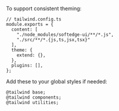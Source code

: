 To support consistent theming:
```
// tailwind.config.ts
module.exports = {
  content: [
    "./node_modules/softedge-ui/**/*.js",
    "./src/**/*.{js,ts,jsx,tsx}"
  ],
  theme: {
    extend: {},
  },
  plugins: [],
};
```
Add these to your global styles if needed:
```
@tailwind base;
@tailwind components;
@tailwind utilities;
```